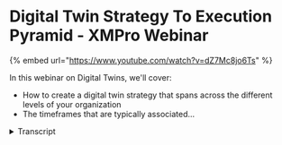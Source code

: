 # Digital Twin Strategy To Execution Pyramid - XMPro Webinar
{% embed url="https://www.youtube.com/watch?v=dZ7Mc8jo6Ts" %}



In this webinar on Digital Twins, we'll cover: 
- How to create a digital twin strategy that spans across the different levels of your organization
- The timeframes that are typically associated...
<details>
<summary>Transcript</summary>In this webinar on Digital Twins, we'll cover: 
- How to create a digital twin strategy that spans across the different levels of your organization
- The timeframes that are typically associated...
good morning good afternoon good evening

everyone and thank you for joining this

webinar on digital twin strategy

looking at our

strategy to execution

pyramid thank you for joining and let's

jump straight in

so i'm peter vance gothbeck um i'm the

ceo at xmpro and

my background in digital twin started

about six or seven years ago

uh leading the industry the digital twin

interoperability task group inside the

internet consortium

and for the last two years i have also

been involved with the digital twin

consortium where i lead the natural

resources working group

and with um cheyenne from

deloitte previously with ge i also

co-wrote a book on building industrial

digital twins how to design develop

deploy and

create these digital twin solutions um

for real world industries so i have some

background in this and i thought i'd

share some of the learns that we've had

over the last couple of years in terms

of how to connect all of this and create

a coherent strategy for digital twins in

the

organization before we start uh with the

strategy side i thought i'd take just a

few

minutes and make sure that we sort of

have the same understanding around what

we mean

around some of the digital twin

concepts and and definitions we are we

often find a lot of confusion around

what digital twins are this is my view

so

and that will be the context of the

presentation as well so

using the digital twin consortium's

definition it's a virtual representation

of real world entities which could be uh

which could mean a number of things and

a key aspect is that it is synchronized

at the same at this specified

frequency and fidelity

and it's underpinned by three

key

enablers for from a digital twin

perspective the first is that it is

there to support decision making

and understanding and driving effective

actions the second one is that it is

kind of built on real-time data

as well as historical data and the idea

is that it can represent

the past what's happening right now and

also simulate predicted futures

and it is all driven

and motivated motivated by outcomes

which links to our strategy discussion

of today

it is focused on use cases and again

i'll talk around how that fits into the

strategy side of things

and obviously this all needs data that

sits behind it and you need to know what

this thing needs to do so it requires

the main knowledge so those are the

three pillars

that that underpin the definition from a

digital twin perspective to put that

into a picture um

we have the physical environment over

here

the entity of sorts it could be any type

and on the side we have the virtual

representation

and there's data that is synchronized

and sometimes some of the information

can go back

um and we have um the twinning rate

which is that that synchronization and

this is physical to virtual connection

which could

um

go bi-directional or both ways

one of the key concepts of a digital

twin is that it's a model-driven

architecture

if you gonna go back to what uh what

from a software design pattern

it's actually that it's built that

digital twins are built to a model or a

prototype well but

dr greaves

initially turned a digital twin

prototype so

the prototype is the template we

sometimes talk around templates but

there's a certain template for a certain

class of asset

so for example

we have a a template for these pumps

and then

each of the individual pumps are then

instantiated so there's a

each of these use the same model

so those are referred to as the

instances or digital twin instances and

if you combine some of these things in

different way shapes or form either a

number of these together or different

ones of these but into a single thing a

a single higher level twin

these are referred to as the digital

twin aggregates or

quite often as composites as well

how this all fits together from a you

know when is it

or when does it get instantiated when

does it become a twin if you look at a

product life cycle again it's like at

that pump or a motor or

or any um

entity and this could be a supply chain

or something like that as well which

falls under more the process type of

digital twins but if we look at that

pump or motor

when we just have a model

we still don't have a twin we have got a

digital twin template or digital twin

prototype but it's not necessarily a

digital twin when the decision is made

to make that so i can get a serial

number or allocate some unique

identifier to it and then start

populating the the the model with some

real-time information around the either

design manufacturing or whatever it is

um that's when the twin is instantiated

and now i'm starting to create the

physical device

as you can see now we have an instance

and we have the type and as we start

putting this together in a larger either

system or system of systems even

we get to

and we start putting system context to

it

we start building out and start building

these aggregate or composite digital

twins and then when we put them into

operation we get real-time telemetry and

other data to it

this is when

we actually add another dimension

from a digital twin perspective

if we look at the factory however the

life cycle could look slightly different

and you know the the facility that we

created to do this so in that we may

plan design bolt commission operate

maintain and improve the facility there

are use cases across all of this but

those tend to be quite often project

driven and this is continuous and this

is where different

types of of twins fit in as well what we

refer to as simulation twins and

operational

twins

and i'll touch a little bit on the

difference on on some of those as well

but that's

more from a factory perspective how this

would fit in

another question that we all that we

quite often get is what's the difference

between a digital thread and a um

a digital twin and if we look at those

lifecycle phases depending on how you

represent them

um digital twin use cases typically span

across they address a specific problem

you're hiring the twin to do a specific

thing in that life cycle

and the digital thread is that digital

breadcrumb that builds up data across

all the different life cycles so

i can then track throughout the life

cycle

all the interactions

that the

product or or environment facility had

with different use cases and how that um

is built up to

again just very high level um if

anyone's interested we can we um we can

delve into this in a

in a later

webinar going more into some of these

concepts but that was just at a high

level the one last question that i often

get is so is a simulation model a

digital twin because we've spent a lot

of money on building these simulation

models using computational fluid

dynamics all of this and you know how

does this is this a digital twin

if you go back to the

the definition if it's not synchronized

at a certain frequency and fidelity it

is a digital twin prototype potentially

it is a model if it is synchronized then

it can become a digital to an instance i

can use the same

simulation model

in i can either connect it up

or not

and that would be the difference so

using or creating this digital twin

prototypes they are critical in design

but some of them may be thrown away or a

lot of them might be thrown away and

actually not used

in the

digital or the instantiation of digital

twins when i take that same

uh simulation model and i wire it up

with uh and synchronize it at a certain

frequency and fidelity

that's when it becomes a simulation twin

versus a simulation model so that's just

at a very high level some of the

concepts that we we refer to quite often

when we talk about digital twins but

let's change gears

and talk around the strategy side of

things so

refer to this as the digital twin

strategy to execution pyramid and again

we like to use

frameworks for this now what we've seen

over the last couple of years working

with the number of customers on this in

la in in in various industries and at

various

sizes of enterprises

if it's done right it is an accelerator

for digital transformation which is kind

of the holy grail that a lot of

organizations are trying to achieve with

this the important part is that um

that that

the the value levers um

should be connected almost as golden

threads from the top to the bottom of

the the

organization and that's what drives a

real change so what we

see

seeing is that

digital twins done right

actually focus on pulling the right

value levers

to get quick

time to to return on investment and that

will drive more adoption making sure it

is connected that golden shred

is a key aspect of being able to achieve

that and if you want to do this at scale

you want to do this in a short period of

time it does require a kind of a

composable or reuse of package

capabilities

and this is the topic of another webinar

but for today we'll focus on

how to create that digital twin strategy

that spans across the different levels

of your organization

so

at a strategic level

the digital twin provides a macro view

on on business metrics

it focuses

it differs from from

from kind of loose standing

dashboard kpis that we quite often see

because it's a more integrated view

that you can only achieve if you look at

it from a model driven approach if you

look at your business from a model

driven approach and quite often that

model

is the value chain across uh the

business so

it ideally models

the the business from my a macro view

and again it differs from from just

loose standing um dashboards that

managers use in the sense that uh

there's a thread which i'll which i'll

go into in a bit more detail at a

tactical level

the digital twin support

planning functions so and it is really

focused on removing constraints because

it's one of the challenges that we have

in organizations we have limited

resources

in different way shapes are formed and

what we need to do is make sure that in

order to get our strategic view

executed that we actually manage the

constraints that sit in the middle and

that's quite often a planning view

and then lastly we have

the task view which is at the

operational level we focus on how to get

things done

but again how it's connected now the

quite often the the time frames or the

application for this differ so when we

put a lens on we look at

at a strategic level

quite often it starts off with

annual quarterly or those kind of

reportings

even down to weekly and there are some

metrics which may be at a at a strategic

level important to understand on on a

daily basis

likewise with

tactical because it's so focused on on

um on constraints it looks at um

almost all four levels of time frame so

so that it can provide a holistic view

from a from a planning perspective and

at the task level

um quite often

it is it is predominantly focused on

what what's happening right now um so uh

by the hour

um with a view on daily and quite often

i need to also understand how this fits

or what i'll have you know what's

happening

from a weekly

time frame and how my actions uh impact

that

so that provides just a kind of a high

level

view in terms of the the the different

requirements um for this so

looking at it from a from a um

uh

you know what are you

we often refer to to digital twins are

hired to support different users at

different levels

and and

we typically see that those strategic

digital twins service executives and

senior management likewise with tactical

that supervisors engineers planners

those type of roles especially in asset

intensive industries and then

operators and technicians people who are

really focused on how do we make those

things happen right now at that

operational level

what i forgot to mention on the previous

slide it is focused on four

quite often in asset intensive

industries there's four four main mega

use case buckets

the first one is around business

performance

which

tend to be more strategic

and um and tactical

the the the process optimization is

quite a is

again it could be the physical process

like you have in a mine or it could be

the business process

optimization side esg monitoring

compliance we see so much more of that

emerging where digital tunes have a

significant role in making sure that we

are compliant in terms of

a number of the initiatives going on and

you know where this all started for a

lot of organizations was around asset

performance um use cases so these are

the kind of four main buckets that we

see

um where value levers are

identified from a digital twin

perspective

the uh

the interesting thing with uh

this pyramid or

it almost mimics how we synthesize and

get data so at operational data at the

operational level we have a lot of data

and a lot of data collection

and as we go up we start turning that

data into information

right to the top so

we're seeing that

the strategic side of the business

requires quite often less integration

points

but what we see is that this is that the

impact of the decisions made at that

level

it quite often has a bigger impact on

those levers and um the overall business

impact

and

uh as it goes down the the the impact of

the decisions get smaller doesn't mean

that the decisions are less important

it is just in terms of how it impacts

the overall outcome when you drive

towards

certain outcomes

it's interesting i i recently saw this

from a guard on a gartner report and

it's interesting to see how they

anticipate digital twins grow so

um what you see the light blue is 20 21

this is all where we are right now

discrete or single type iot based uh

digital twins seem to be predominant and

and as we

a digital twin of an organization is

more that business process level the

business level view and then the

composite is the ones that we start

putting together it's really interesting

to see how they anticipate that grow and

if we

align that with the different

use case types i think at the moment

we're seeing a lot more of these single

um let me monitor let me build something

around a specific asset but as this goes

forward um

there's a lot more awareness and

the value will be realized

on digital twins as we start building

out to more higher levels and and and

help drive better decisions

uh from a strategic point of view

so i thought that was just interesting

how that aligned with what we what we're

seeing

in terms of our experience and working

with customers in in different

specifically asset intensive industries

it's interesting to see how the ones who

do it well um how that is approached and

here's an example of on

looking at from a mining perspective so

um you know this

the strategic levers here that drives

the digital twins

a lot of mining organizations are now in

a position due to some the global

challenges

and supply chain problems and things

like that where they can literally sell

as much as they can dig out the ground

so

the value leaders are that obviously

safety and esg

are key focus areas for all of those

industries but inside that

right now a lot of organizations are

they

again they can sell as much as they can

dig out the ground so they need to run

more often as a as a key

value driver when you're running you

need to produce more tons

when you're recovering those stuns

that you've dug out the ground in the

chemical processes

you need to recover more

and in all of this how do we focus also

on making sure that we're not blowing

out our costs as we do this

and that is the the strategic view that

the senior executives want to have and

that's the role that they want to hire a

digital twin to give them decision

support on how we're doing around this

that's then broken down into

different initiatives so you know for

each of those you can identify a number

of different initiatives so in order to

run more we need to reduce the might the

the shutdown the duration that our

shutdowns take um and also

the um

can we get away with um less bi-weekly

or can we extend the periods or things

like that

um

same with running more product oh so

creating more products so how do we make

sure that the conveyors are more

operational how do we from a recovery

point of view from looking at our

chemical processes how can we optimize

that

um

lowering cost if we bring in digital

twins to help us with that

we all we should always look at

how does the thread for each of those go

from the top to the bottom so how do we

connect that runoff and strategic to the

tactical application and then the

operational side of it so that is

really the what i would call the magic

source

how this

digital

how you get from the top to the bottom

that it is always focused on driving

the key value levers

otherwise you are building or a digital

twins that one that won't drive roi

and

make sure that

to ask the question what are the

decision support or decision automation

requirements at each level of the

triangle for each of these initiatives

to make sure that we establish this

this

golden thread between the strategic and

the tactical side of it sometimes

and we've seen organizations just start

with at the operational level i want to

build this one thing

if you don't ask the question how does

it support a tactical of you in

organization how does it support the

strategy

those things don't tend to go anywhere

but practically how do you do this how

do you connect

so when you link this

this

garden thread through all of this what

we find very useful is if you use

diagrams like this in that where

you really start with for a specific use

case that specific initiative that we

identified so right at the top it is run

more often

and the the um specific um

uh objective that we're going to going

to try and do is reduce the shutdown

times on our plant

those metrics then go in the top and for

each of these you draw them down and

describe what it would look like what

the twin would be or what the

operational requirement would be

from a key metric perspective what are

the key metrics we're going to deliver

so if we understand what the metric is

we can then look at what analytic and

provided and then we can look at what

data do we need to drive that analytic

so again

if each of these we know what the

outcome is that we want to achieve what

is the thing we're going to measure at

each level

for that initiative

if we know that

that key metric we can then

understand what analytic will give that

to us what do we have to do to calculate

or work it out and then we will know

what data to so don't start with i've

got all this data what can i do with it

which is one of the biggest

bug bears that i have

with

how people often look at digital twins

so this framework is very simple but

very very effective to put on a screen

and work with the team to make sure now

what does it look like when you put some

of this into action so

again those metrics um

at each level so whether you're going

from the overall site to the to

a plant level right down to equipment

level how does it break

down and how does it fit

together to to provide that gold that

golden thread view going through

the best way to describe this is just to

also show you a few examples of this so

if we look at that strategic event board

and here's an example of a value chain

the the

data and values have been anonymized so

that

we don't

show any any

customers real data but

this is a whole value chain for a senior

executive team that and the senior

executives

objective of this is i have a lot to do

when i get into the office um today

let me have a look at this and

understand where i need to apply my

energy now how does this differ from a

normal dashboard that you would have

well

there's real-time monitoring on these

kpis

and as soon as one of those kpis

fall out of a certain range or business

rule that you've defined which in this

instance we present as an executive

recommendation

then it would immediately

notify them and it could be an esg event

it could be a

breach on there could be a safety event

or anything like that but

from an operational perspective based on

those drivers that we've defined when

one of those things go out of spec i

need to know that i need to do something

right now

and again this is a holistic picture

this is a business this is a model of my

overall business it mimics my business

model as well

in terms of

how we want to sell and what we want to

drive so

key difference seems very simple

but i can see key metrics

updated in real time but also we can

make also make sure that we have

consistent

um responses and right and that we

respond to

to certain events that happen so that

when one mind has a problem or

that the other one

or if two minds have the same problem

that we don't have two different

responses in terms of the senior

executive how that is done we can set up

these executive recommendations review

them and make sure that we've got

consistent responses to these

so so that's just one another one would

be

um and this is in a gold mining

operation again i can see some of some

of the metrics that i'm looking at from

a monthly quarterly

and that kind of view but i can also see

what's happening right now with for

example my crushes

so um

and i know that if the crashes are out

i'm gonna have a bottleneck downstream

um i'll have to throttle back production

that's gonna have an impact i need to

intervene that's kind of

as a as a mind manager the only thing i

need to know today otherwise i'm going

to address some some of the other

challenges that i might have and again

you could see things like tailings and

some of the other key esg metrics on

there

likewise with

greenhouse emissions there's a lot more

pressure on executives to start

monitoring that in real time so how do i

make this part of

my business model or my model that i

need to look at

so some of it again is around quarter to

date here to date important things but

also what's happening right now where

are we with some safety

incidents that were reported over the

last um because i've got a couple of

thousand people um need to monitor this

and report on this so these are all key

things and it doesn't always have to be

that high fidelity um you know when you

look at this and again this is around

what's my real-time site kpis i know how

good are we doing around

the four things that i get compensated

on as or

incentivized on us the gm of a mine

and what does it break down into the

detail and again it's all about these

executive recommendations that when

things go then when we have a challenge

that we know exactly how um to respond

when we look at it from a tactical uh

perspective and and the connection

between all of this so there's a user

story for for the executives here

likewise with at a tactical level um

and i'll start with kind of a user story

at a tactical level so bruce dundee good

australian

um

is um

his role as a maintenance planner so he

slots into that tactical level

you can see the things that really

challenge him is that we understaffed um

we have if we make the wrong decisions

it's got a really big impact

i want to get promoted so these are the

personal drivers of that person which we

have to take in consideration when we

look at digital twins

and so based on his background there are

certain user stories and if you take the

crusher example that we saw you know

there was a

a problem with that red dot there was a

a crusher problem

i want to know when um

you know what the remaining use for life

is i've got six crushes if two of them

are out for maintenance at the same time

i've got a really big problem we have to

shut we have to throttle back production

so as a maintenance planner i want to

know when multiple crashes who

need over uh overlapping maintenance so

that i can tell the control room

actually to run these things faster

and i want to be able to simulate so

you'll see some of this so when we get

to the example but this is

the

important aspects of connecting um

the different levels so again

uber for his role around crashes there

are 12 different

things that need to be addressed or

questions that he's got to know now what

is the frequency of recent liner

changeouts so that you know how can we

improve the lifespan of of liners here's

the digital twin that represents that so

you could see you wanted to know if

there are two crashes out at the same

time um i need to know and so we need to

predict the line aware and there might

be some predictive analytics involved in

that in an actual fact there is in this

instance there's some predictive

analytics to predict the way on the

liner and if two of them overlap we need

to know in advance so we can tell the

control room to do something so again

this is giving them recommendations on

how to do that some of them are

overlapping some of them are doing other

things

and for each crusher you can then see

what is remaining in the predicted end

of life six days so if i go into that

crash and this is all driving lower cost

you know as a value lever

getting into that crusher here's the

actual crusher i can see how it's

running

i can see all the work orders and

everything associated this is what i

need from a planning perspective so that

i can do a next level

tell the operations how to operate this

um so

the interesting thing is i can also see

how this compares to

the previous liners that we've had in

this same crusher

so that's all important information from

a decision support perspective and again

this is all driving towards that

lowering the cost

um one of the other areas um you know

that will give you a health of how

my operational planning work not in my

maintenance planning but my operational

planning is

quite often if you've got multiple

control rooms and we look at the

the percentage time in normal ptin

how that looks and i can i compare

across multiple control rooms

and see how we are doing and so that we

know again from a planning perspective

and intervention perspective so this is

going down into a specific control room

looking at

the alarms

and percentage of time that that things

are running autonomously versus we have

to have manual intervention again that

gives us an understanding of the health

and

how i can plan around that what i need

to do and which

which areas are better than others in

terms of the performance of an

organization so that gives you kind of

an overview of the control room

side of things and then if i drill down

again on a specific area inside that you

know how how how good are we again at

certain of these so

um from a planning perspective

understanding which control loops and

things um are giving us the most issues

so we can plan those so that's kind of

the view the role

and i can do this across

all my different

control rooms on exactly the same model

so my digital twin is the model i then

instantiate it for the different control

rooms

at the operational level um

and again just going back to

the biggest challenge that we start

seeing here is how do we connect all of

this data this is where there's quite

often a lot of data complex

uh connections multiple systems cleaning

up the data wrangling doing all of that

and that

it's a key

most characteristic is

the

the data that goes to the top

quite often needs to go through these

processes in order to clean that up so

that i can drive the decisions that i'm

making right now

so this is looking at my operations view

process optimization i'm looking at

the different circuits here

on the crushing side for example right

now what's happening

on my

plant right now

and where are the potential bottlenecks

or where do we need to intervene

from that perspective

and again

just a

a similar view to that but focusing on

what's happening right now

and what can we do

to address some of those again all

recommendations or you can call them

alerts it could be recommendations

but that's how we drive it

again at the operational level i need to

know which bumps are giving me issues

right now you know what's happening on

my plant if there's nothing wrong with

this then no dot if there's something um

based and this could be

every second every millisecond even that

this analytic needs to that the digital

tool needs to analyze based on an

engineering model it could be that

simulation

model or

machine learning or just a rule and then

based on that great recommendations for

me so i can go into that piece of

equipment look at it and analyze it

further in terms of what i need to do

right now potentially from a maintenance

perspective

so those are the kind of three levels

and just to recap from a summary

perspective it is important to

strategically align your digital twins

with those value levers and establish

that golden thread so also make sure

that it drives what the business

outcomes are

and set the kpis at each level

and connect them through through them a

diagram as i showed earlier

that you make sure that you've got the

that each of those threads have their

kpis and how it would be measured um and

how it actually

delivers value so how do i connect all

this data and drive the better decisions

from the top

so

that is how we see the strategy pyramid

when we present this

it gives organizations kind of a clear

way of thinking about how do we do how

do we

um

not just have all these loose standing

digital twins that emerge almost like

spreadsheets in a business but how do we

make sure that we've got a strategy to

connect all of this together and drive

the business outcomes that we have

just uh

very briefly so what is xmpro and how do

we build digital twins we see ourselves

as an application composition platform

that provides a no code environment for

industrial business technologists aka

engineers and people like that

to create real-time event intelligence

apps composable digital twins and

industrial iot analytics solutions and

our focus is how can we help you with

business

capabilities to be able to create safer

greener and more responsible

industrial operations do it faster

and with higher efficiencies that make

it worthwhile for everyone that drives

value levers for everyone in the

ecosystem

quite often asked how do we fit into

this whole industrial ecosystem and

there are a number of players we see

ourselves as that composition platform

bringing things together connecting them

up composing

digital twins to be able to drive um

outcomes from from this

and then how do we do this well

um

we handle the data integration at that

at the bottom level

being able to aggregate it up

we

provide the

the user front-end so to enable that

decision support and also how do we set

up that recommendation structure and how

about let our digital twins become our

trusted advisor with recommended actions

when we have certain things at all

levels of the organization

so that's me

if you need to get if you want to get

hold of me

there's my email address

and what i'll do is open it up for

questions to see if there are any

questions

that people may have so

um

and uh so there's one from

antonia

i'm just going to break this out so that

i can read it better

apologies

excellent so if anyone's got any

questions just post them into the chat

they will go with questions for a while

and then

we'll wrap it up so the question is

given the supply chain challenges

companies are facing today is it

possible to build an operational digital

twin um of the end-to-end supply chain

yes in actual fact it's one of the areas

that we see

almost at that composite level one of

the biggest growth areas especially if

you've got multiple nodes so

we've as exxonpro we've been involved

with quite a large scale

digital twin of a supply chain for a

industrial manufacturer

who support i think

i have to check it's either

120 000 skus across

including in customers i think there are

almost a million nodes in the supply

chain

and it's all about short-term inventory

planning which is the biggest challenge

that they have

in terms of

operating across a large geographic

region

in europe for example and this is also

running in different areas but if they

take europe as a as a

uh example creating a digital twin

and it's all about in the end

the operational how do we move

how do we make decisions right now in

terms of where to make certain products

in a certain facility they've got a lot

of distributed facilities

almost micro factories

across a large area of europe and making

decisions around where certain orders

are made for fold how do we change

that that continuous mrp

is driven by the supply chain and having

that as a model driven based approach is

the only way that you can manage that at

scale

and again we know the biggest challenges

that they've had is a manager in a

certain region at a certain many factory

would make a certain decision on the

let me rephrase that slightly based on

the same data

they would get different outcomes

in different regions by different people

on the decision to be made around you

know do we make it here do we send it

across

um

to someone else do we do we change out a

product do we offer a customer something

else

that kind of thing

using this recommendation getting the

digital twin to provide that consistency

it's had a significant impact

for them

and in terms of the scale this is the

only way

they could scale that out and the

benefits of what we're seeing right now

with supply chains

being able to run that optimization

logic every 15 minutes

so that the digital twin can come up

with

new

new

suggestions

uh has proved invaluable from that

perspective

and then there's a follow-up

um so in these cases

thanks antonio follow-up question do

these cases install sensors on the

supplier facilities

yes

so what's interesting is there's

actually a mix so on there on their

larger customers they actually have

sensors

on let's call them tanks just for lack

of a better i don't want to go into

exactly

what

what the products are that they are

selling but

let's say there are facilities or like

tanks in

at the end customer

organizations

they well let me explain it like this

they actually supply

industrial gases

so it's all about filling cylinders and

doing

all of that and

for some critical infrastructure like

hospitals and others like that

they would have sensors installed at the

at the customer facility so that would

give them some real-time intelligence

the other part of the intelligence are

orders that are in the system that the

customers are placing like i need these

replenished or whatever but

um they are driving for large critical

infrastructure customers that they

actually have direct insight and connect

connectivity into those facilities

and know what the levels are um so that

i can supply them better and that's all

in the

um

supply chain

um there's a question from young on do

you have a inexperience of applying this

in health care in

personal care

also in personalized personalization of

care one of the things i didn't mention

on here

is that

before um

that diagram from gartner with the

discrete iot organization there's

actually digital to another person in

there i didn't include it in here

because of the focus was a little bit

more around some of the industrial

examples

but digital twin of a person um which

are

which

and a lot of the use cases are around um

personal health care the biggest

challenge with that right now

is yes we can do this

the privacy challenges right now is

still being worked through

um there's interesting use cases where

the same analogy applies so you have

certain

value drivers and those value drivers

might come from institutions like

governments local governments uh things

like that

in terms of what they want to drive from

from outcomes or delivering better

service how that needs to go into

planning and how that then gets executed

the challenge with healthcare

specifically

is um

[Music]

at the moment is there's still a lot of

concern from a privacy so if there's a

digital twin of me where is it going to

end up you know who's going to have

access but in terms of the use cases and

the application it is exactly the same

process and

and model area where we are seeing some

of the um

personalizer or the digital twin of the

of the person being used are in

crm and retail and you'd be

it's actually

really interesting to see what's

happening in the retail space around

creating digital twins

of

or taking the first the

the end consumer um digital twin and

overlaying that with

infrastructure and different so looking

at a shopping mall how people move where

the feet are and how can we sell

more retail space to larger retailers by

showing them what the

some of the behavior and characteristic

of people underneath that is so those

are some of the again the value drivers

are we want to sell

um we want to charge premium for for for

certain areas in our

shopping malls and then how does that

relate down all the way to the

operational site where we collect data

but also give people things back

i'm just mindful of time but i'll

quickly answer

there's another question can you

simulate a condition of a digital to an

instance with corresponding

so yes so

the question is can you simulate a

condition of a digital twin instance

while corresponding physical entity has

never experienced such conditions it's

one of the capabilities that we refer to

as synthetic data so how can you create

synthetic data that you could

potentially use so it could be modeled

based on

on existing data plus some exceptions

that you want to introduce to that um so

there's a whole area around synthetic

data and yes um

it is a it is one of the capabilities

which we'll touch on in another webinar

um of that you could potentially build

into a digital twin um absolutely so

thank you for for that question uh

and then last question

um opc

uh integra opc ua integration yes we've

got standard connectors for opc um in

actual fact we work pretty closely with

the microsoft team

who's out of germany who's very involved

eric barnstein and the team there

um on the opc side of things with yes we

have got opc connector like we have

mqtt connector like we have uh osisoft

or adx or

azure data explorer so

that's one of the things from my

integration point of view is we've got a

large library of integrations at that

lower operational level but yeah

and

so yes for ot factories um

opc and we see that as a

and

and

uh

did if i see that you know um eric so

say hi to him when when you're next in

excellent

thank you very much really appreciate

your time great questions

and looking forward to seeing you on one

of our next future ones thank you
</details>
